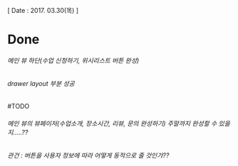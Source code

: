 [ Date : 2017. 03.30(목) ]

# Done

###### 메인 뷰 하단(수업 신청하기, 위시리스트 버튼 완성)

###### drawer layout 부분 성공

#TODO 

###### 메인 뷰의 뷰페이저(수업소개, 장소시간, 리뷰, 문의 완성하기)  주말까지 완성할 수 있을지.....??

###### 관건 : 버튼을 사용자 정보에 따라 어떻게 동적으로 줄 것인가??